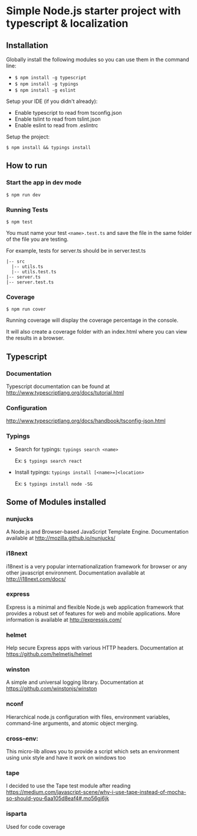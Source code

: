# Simple Node.js starter project with typescript & localization

## Installation

Globally install the following modules so you can use them in the command line:

- `$ npm install -g typescript`
- `$ npm install -g typings`
- `$ npm install -g eslint`

Setup your IDE (if you didn't already):
- Enable typescript to read from tsconfig.json
- Enable tslint to read from tslint.json
- Enable eslint to read from .eslintrc

Setup the project:

`$ npm install && typings install`

## How to run

### Start the app in dev mode

`$ npm run dev`

### Running Tests

`$ npm test`

You must name your test `<name>.test.ts` and save the file in the same folder of the file you are testing.

For example, tests for server.ts should be in server.test.ts

    |-- src
      |-- utils.ts
      |-- utils.test.ts
    |-- server.ts
    |-- server.test.ts

### Coverage

`$ npm run cover`

Running coverage will display the coverage percentage in the console.

It will also create a coverage folder with an index.html where you can view the results in a browser.

## Typescript

### Documentation

Typescript documentation can be found at http://www.typescriptlang.org/docs/tutorial.html

### Configuration

http://www.typescriptlang.org/docs/handbook/tsconfig-json.html

### Typings

 - Search for typings: `typings search <name>`

    Ex: `$ typings search react`

 - Install typings: `typings install [<name>=]<location>`

    Ex: `$ typings install node -SG`

## Some of Modules installed

### nunjucks

 A Node.js and Browser-based JavaScript Template Engine.
 Documentation available at http://mozilla.github.io/nunjucks/

### i18next

i18next is a very popular internationalization framework for browser or any other javascript environment.
Documentation available at http://i18next.com/docs/

### express

Express is a minimal and flexible Node.js web application framework that provides a robust set of features for web and mobile applications.
More information is available at http://expressjs.com/

### helmet

 Help secure Express apps with various HTTP headers. Documentation at https://github.com/helmetjs/helmet

### winston

A simple and universal logging library. Documentation at https://github.com/winstonjs/winston

### nconf

Hierarchical node.js configuration with files, environment variables, command-line arguments, and atomic object merging.

### cross-env:

This micro-lib allows you to provide a script which sets an environment using unix style and have it work on windows too

### tape

I decided to use the Tape test  module after reading https://medium.com/javascript-scene/why-i-use-tape-instead-of-mocha-so-should-you-6aa105d8eaf4#.mo56gj6jk

### isparta

Used for code coverage
